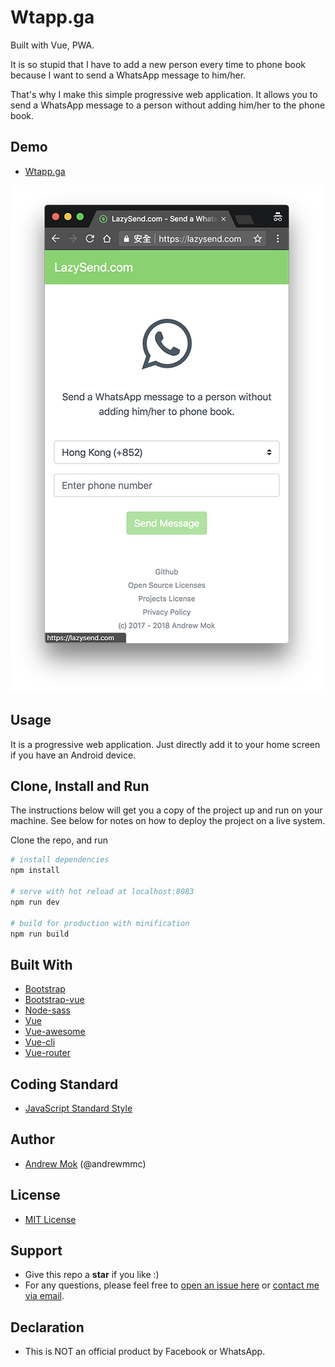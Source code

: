# Wtapp.ga
Built with Vue, PWA.

It is so stupid that I have to add a new person every time to phone book because I want to send a WhatsApp message to him/her. 

That's why I make this simple progressive web application. It allows you to send a WhatsApp message to a person without adding him/her to the phone book.

## Demo
- [Wtapp.ga](https://wtapp.ga)

[![Screen Capture](static/img/screenshot.png)](https://wtapp.ga)

## Usage
It is a progressive web application. Just directly add it to your home screen if you have an Android device.

## Clone, Install and Run
The instructions below will get you a copy of the project up and run on your machine. See below for notes on how to deploy the project on a live system.

Clone the repo, and run
``` bash
# install dependencies
npm install

# serve with hot reload at localhost:8083
npm run dev

# build for production with minification
npm run build
```

## Built With
- [Bootstrap](https://github.com/twbs/bootstrap)
- [Bootstrap-vue](https://github.com/bootstrap-vue/bootstrap-vue)
- [Node-sass](https://github.com/sass/node-sass)
- [Vue](https://github.com/vuejs/vue)
- [Vue-awesome](https://github.com/Justineo/vue-awesome)
- [Vue-cli](https://github.com/vuejs/vue-cli)
- [Vue-router](https://github.com/vuejs/vue-router)

## Coding Standard
- [JavaScript Standard Style](https://standardjs.com)

## Author
- [Andrew Mok](https://andrewmmc.com) (@andrewmmc)

## License
- [MIT License](LICENSES.md)

## Support
- Give this repo a **star** if you like :)
- For any questions, please feel free to [open an issue here](../../issues) or [contact me via email](mailto:hello@andrewmmc.com).

## Declaration
- This is NOT an official product by Facebook or WhatsApp.